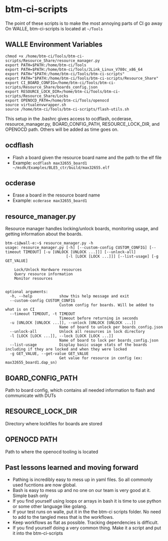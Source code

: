 # btm-ci-scripts
The point of these scripts is to make the most annoying parts of CI go away
On WALLE, 
btm-ci-scripts is located at ```~/Tools```  

## WALLE Environment Variables
```
chmod +x /home/btm-ci/Tools/btm-ci-scripts/Resource_Share/resource_manager.py
export PATH=$PATH:/home/btm-ci/Tools
export PATH=$PATH:/home/btm-ci/Tools/JLink_Linux_V780c_x86_64
export PATH="$PATH:/home/btm-ci/Tools/btm-ci-scripts"
export PATH="$PATH:/home/btm-ci/Tools/btm-ci-scripts/Resource_Share"
export CI_BOARD_CONFIG=/home/btm-ci/Tools/btm-ci-scripts/Resource_Share/boards_config.json
export RESOURCE_LOCK_DIR=/home/btm-ci/Tools/btm-ci-scripts/Resource_Share/Locks
export OPENOCD_PATH=/home/btm-ci/Tools/openocd
source virtualenvwrapper.sh
source /home/btm-ci/Tools/btm-ci-scripts/flash-utils.sh
```
This setup in the .bashrc gives access to ocdflash, ocderase, resource_manager.py, BOARD_CONFIG_PATH, RESOURCE_LOCK_DIR, and OPENOCD path. Others will be added as time goes on.


## ocdflash
- Flash a board given the resource board name and the path to the elf file
- Example: ```ocdflash max32655_board1 ~/msdk/Examples/BLE5_ctr/build/max32655.elf```

 ## ocderase
 - Erase a board in the resource board name
 - Example: ```ocderase max32655_board1```

## resource_manager.py
Resource manager handles locking/unlock boards, monitoring usage, and getting information about the boards. 
```
btm-ci@wall-e:~$ resource_manager.py -h
usage: resource_manager.py [-h] [--custom-config CUSTOM_CONFIG] [--timeout TIMEOUT] [-u [UNLOCK [UNLOCK ...]]] [--unlock-all]
                           [-l [LOCK [LOCK ...]]] [--list-usage] [-g GET_VALUE]

    Lock/Unlock Hardware resources
    Query resource information
    Monitor resources
    

optional arguments:
  -h, --help            show this help message and exit
  --custom-config CUSTOM_CONFIG
                        Custom config for boards. Will be added to what is on CI
  --timeout TIMEOUT, -t TIMEOUT
                        Timeout before returning in seconds
  -u [UNLOCK [UNLOCK ...]], --unlock [UNLOCK [UNLOCK ...]]
                        Name of board to unlock per boards_config.json
  --unlock-all          Unlock all resources in lock directory
  -l [LOCK [LOCK ...]], --lock [LOCK [LOCK ...]]
                        Name of board to lock per boards_config.json
  --list-usage          Display basic usage stats of the boards including if they are locked and when they were locked
  -g GET_VALUE, --get-value GET_VALUE
                        Get value for resource in config (ex: max32655_board1.dap_sn)

```

## BOARD_CONFIG_PATH
Path to board config, which contains all needed information to flash and communicate with DUTs

## RESOURCE_LOCK_DIR
Directory where lockfiles for boards are stored

## OPENOCD PATH
Path to where the openocd tooling is located


## Past lessons learned and moving forward
- Pathing is incredibly easy to mess up in yaml files. So all commonly used fucntions are now global.
- Bash is easy to mess up and no one on our team is very good at it. Simple bash only
- If you find yourself using loops or arrays in bash it is time to use python or some other language like golang.
- If your test runs on walle, put it in the the btm-ci scripts folder. No need to add to the tangled mess that is the workflows.
- Keep workflows as flat as possible. Tracking dependencies is difficult.
- If you find yourself doing a very common thing. Make it a script and put it into the btm-ci-scripts
